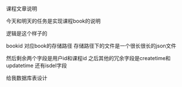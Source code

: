 课程文章说明   







今天和明天的任务是实现课程book的说明    

逻辑是这个样子的   

bookid  对应book的存储路径   存储路径下的文件是一个很长很长的json文件    

然后剩余两个字段是用户id和课程id     之后其他的冗余字段是createtime和updatetime    还有isdel字段   



给我数据库表设计  



